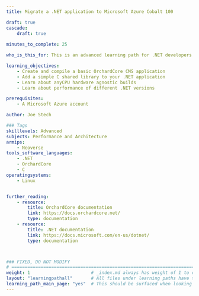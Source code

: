 ```yaml
---
title: Migrate a .NET application to Microsoft Azure Cobalt 100

draft: true
cascade:
    draft: true
    
minutes_to_complete: 25

who_is_this_for: This is an advanced learning path for .NET developers who want to take advantage of the cost and performance benefits of Azure Cobalt processors.

learning_objectives: 
    - Create and compile a basic OrchardCore CMS application
    - Add a simple C shared library to your .NET application
    - Learn about anyCPU hardware agnostic builds
    - Learn about performance of different .NET versions

prerequisites:
    - A Microsoft Azure account

author: Joe Stech

### Tags
skilllevels: Advanced
subjects: Performance and Architecture
armips:
    - Neoverse
tools_software_languages: 
    - .NET
    - OrchardCore
    - C
operatingsystems:
    - Linux


further_reading:
    - resource:
        title: OrchardCore documentation
        link: https://docs.orchardcore.net/
        type: documentation
    - resource:
        title: .NET documentation
        link: https://docs.microsoft.com/en-us/dotnet/
        type: documentation



### FIXED, DO NOT MODIFY
# ================================================================================
weight: 1                       # _index.md always has weight of 1 to order correctly
layout: "learningpathall"       # All files under learning paths have this same wrapper
learning_path_main_page: "yes"  # This should be surfaced when looking for related content. Only set for _index.md of learning path content.
---
```

